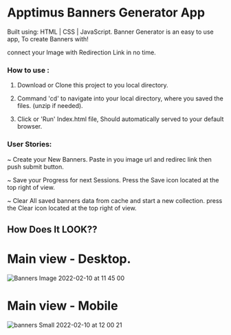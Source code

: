 # Apptimus Banners Generator App

Built using: HTML | CSS | JavaScript.
Banner Generator is an easy to use app,
To create Banners with!

connect your Image with Redirection Link in no time.


### How to use : 


1. Download or Clone this project to you local directory.

2. Command 'cd' to navigate into your local directory, where you saved the files. (unzip if needed).

3. Click or 'Run' Index.html file, Should automatically served to your default browser. 


### User Stories:

~ Create your New Banners. 
Paste in you image url and redirec link then push submit button.

~ Save your Progress for next Sessions.
Press the Save icon located at the top right of view.

~ Clear All saved banners data from cache and start a new collection.
press the Clear icon located at the top right of view.


## How Does It LOOK?? 
# Main view - Desktop.


![Banners Image 2022-02-10 at 11 45 00](https://user-images.githubusercontent.com/65711940/153381151-958e4fa2-97ad-4f3f-8556-d88c610a0cb0.jpeg)


# Main view - Mobile


![banners Small  2022-02-10 at 12 00 21](https://user-images.githubusercontent.com/65711940/153384015-30258084-b8aa-41d2-b779-80d810e6ce88.jpeg)


